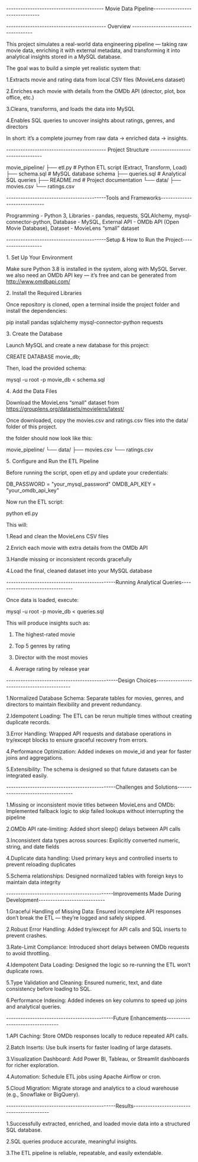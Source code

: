 ----------------------------------------- Movie Data Pipeline------------------------------

------------------------------------------   Overview     ------------------------------------

This project simulates a real-world data engineering pipeline — taking raw movie data, enriching it with external metadata, and transforming it into analytical insights stored in a MySQL database.

The goal was to build a simple yet realistic system that:

1.Extracts movie and rating data from local CSV files (MovieLens dataset)

2.Enriches each movie with details from the OMDb API (director, plot, box office, etc.)

3.Cleans, transforms, and loads the data into MySQL

4.Enables SQL queries to uncover insights about ratings, genres, and directors

In short: it’s a complete journey from raw data → enriched data → insights.

------------------------------------------ Project Structure --------------------------------

movie_pipeline/
├── etl.py          # Python ETL script (Extract, Transform, Load)
├── schema.sql      # MySQL database schema
├── queries.sql     # Analytical SQL queries
├── README.md       # Project documentation
└── data/
    ├── movies.csv
    └── ratings.csv

------------------------------------------Tools and Frameworks-----------------------------

Programming   - Python 3,
Libraries	  - pandas, requests, SQLAlchemy, mysql-connector-python,
Database	  - MySQL,
External API  - OMDb API (Open Movie Database),
Dataset	      - MovieLens “small” dataset

------------------------------------------Setup & How to Run the Project-------------------

1️. Set Up Your Environment

Make sure Python 3.8 is installed in the system, along with MySQL Server.
we also need an OMDb API key — it’s free and can be generated from http://www.omdbapi.com/

2️. Install the Required Libraries

Once repository is cloned, open a terminal inside the project folder and install the dependencies:

pip install pandas sqlalchemy mysql-connector-python requests


3️. Create the Database

Launch MySQL and create a new database for this project:

CREATE DATABASE movie_db;

Then, load the provided schema:

mysql -u root -p movie_db < schema.sql

4️. Add the Data Files

Download the MovieLens “small” dataset from https://grouplens.org/datasets/movielens/latest/

Once downloaded, copy the movies.csv and ratings.csv files into the data/ folder of this project.

the folder should now look like this:

movie_pipeline/
└── data/
    ├── movies.csv
    └── ratings.csv


5️. Configure and Run the ETL Pipeline

Before running the script, open etl.py and update your credentials:

DB_PASSWORD = "your_mysql_password"
OMDB_API_KEY = "your_omdb_api_key"

Now run the ETL script:

python etl.py

This will:

1.Read and clean the MovieLens CSV files

2.Enrich each movie with extra details from the OMDb API

3.Handle missing or inconsistent records gracefully

4.Load the final, cleaned dataset into your MySQL database


----------------------------------------------Running Analytical Queries--------------------------------

Once data is loaded, execute:

mysql -u root -p movie_db < queries.sql

This will produce insights such as:

1. The highest-rated movie

2. Top 5 genres by rating

3. Director with the most movies

4. Average rating by release year

-----------------------------------------------Design Choices------------------------------------------

1.Normalized Database Schema:
Separate tables for movies, genres, and directors to maintain flexibility and prevent redundancy.

2.Idempotent Loading:
The ETL can be rerun multiple times without creating duplicate records.

3.Error Handling:
Wrapped API requests and database operations in try/except blocks to ensure graceful recovery from errors.

4.Performance Optimization:
Added indexes on movie_id and year for faster joins and aggregations.

5.Extensibility:
The schema is designed so that future datasets can be integrated easily.

----------------------------------------------Challenges and Solutions----------------------------------

1.Missing or inconsistent movie titles between MovieLens and OMDb:
Implemented fallback logic to skip failed lookups without interrupting the pipeline

2.OMDb API rate-limiting:
Added short sleep() delays between API calls

3.Inconsistent data types across sources:
Explicitly converted numeric, string, and date fields

4.Duplicate data handling:
Used primary keys and controlled inserts to prevent reloading duplicates

5.Schema relationships:
Designed normalized tables with foreign keys to maintain data integrity

---------------------------------------------Improvements Made During Development----------------------------

1.Graceful Handling of Missing Data:
Ensured incomplete API responses don’t break the ETL — they’re logged and safely skipped.

2.Robust Error Handling:
Added try/except for API calls and SQL inserts to prevent crashes.

3.Rate-Limit Compliance:
Introduced short delays between OMDb requests to avoid throttling.

4.Idempotent Data Loading:
Designed the logic so re-running the ETL won’t duplicate rows.

5.Type Validation and Cleaning:
Ensured numeric, text, and date consistency before loading to SQL.

6.Performance Indexing:
Added indexes on key columns to speed up joins and analytical queries.


---------------------------------------------Future Enhancements--------------------------------

1.API Caching:
Store OMDb responses locally to reduce repeated API calls.

2.Batch Inserts:
Use bulk inserts for faster loading of large datasets.

3.Visualization Dashboard:
Add Power BI, Tableau, or Streamlit dashboards for richer exploration.

4.Automation:
Schedule ETL jobs using Apache Airflow or cron.

5.Cloud Migration:
Migrate storage and analytics to a cloud warehouse (e.g., Snowflake or BigQuery).

----------------------------------------------Results------------------------------------------

1.Successfully extracted, enriched, and loaded movie data into a structured SQL database.

2.SQL queries produce accurate, meaningful insights.

3.The ETL pipeline is reliable, repeatable, and easily extendable.
